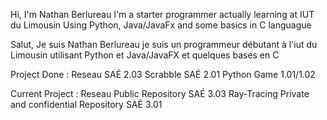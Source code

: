 Hi, I'm Nathan Berlureau
I'm a starter programmer actually learning at IUT du Limousin
Using Python, Java/JavaFx and some basics in C languague 

Salut, Je suis Nathan Berlureau
je suis un programmeur débutant à l'iut du Limousin
utilisant Python et Java/JavaFX et quelques bases en C

Project Done : 
Reseau SAÉ 2.03
Scrabble SAÉ 2.01
Python Game 1.01/1.02

Current Project :
Reseau Public Repository SAÉ 3.03
Ray-Tracing Private and confidential Repository SAÉ 3.01
